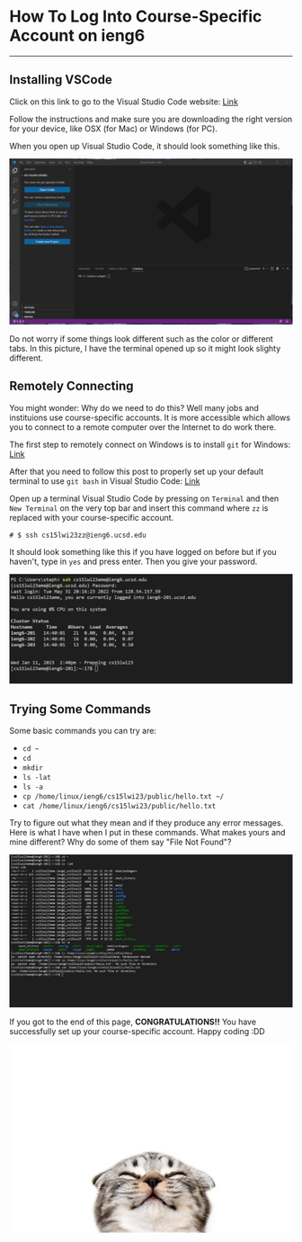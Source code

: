 # How To Log Into Course-Specific Account on ieng6
----
## Installing VSCode

Click on this link to go to the Visual Studio Code website: 
[Link](https://code.visualstudio.com/)

Follow the instructions and make sure you are downloading the right 
version for your device, like OSX (for Mac) or Windows (for PC).

When you open up Visual Studio Code, it should look something like this.

![Image](vscode_image.png)

Do not worry if some things look different such as the color or different tabs.
In this picture, I have the terminal opened up so it might look slighty
different. 

## Remotely Connecting

You might wonder: Why do we need to do this? Well many jobs and instituions use
course-specific accounts. It is more accessible which allows you to connect to 
a remote computer over the Internet to do work there. 

The first step to remotely connect on Windows is to install `git` for Windows: 
[Link](https://gitforwindows.org/)

After that you need to follow this post to properly set up your default terminal 
to use `git bash` in Visual Studio Code: [Link](https://stackoverflow.com/questions/42606837/how-do-i-use-bash-on-windows-from-the-visual-studio-code-integrated-terminal/50527994#50527994)

Open up a terminal Visual Studio Code by pressing on `Terminal` and then `New Terminal` on the very top bar and insert this command where `zz` is replaced with your course-specific account. 

```
# $ ssh cs15lwi23zz@ieng6.ucsd.edu
```

It should look something like this if you have logged on before but if you haven't, type in `yes` and press enter. Then you give your password. 

![Image](remote_connecting.png)

## Trying Some Commands

Some basic commands you can try are:
* `cd ~`
* `cd`
* `mkdir`
* `ls -lat`
* `ls -a`
* `cp /home/linux/ieng6/cs15lwi23/public/hello.txt ~/`
* `cat /home/linux/ieng6/cs15lwi23/public/hello.txt`

Try to figure out what they mean and if they produce any error messages. Here is what I have when I put in these commands. What makes yours and mine different? Why do some of them say "File Not Found"? 

![Image](code_commands.png)

If you got to the end of this page, **CONGRATULATIONS!!** You have successfully set up your course-specific account. Happy coding :DD 

![Image](360_F_307968645_mUnl6JiKrvODZlPKOqG1H5Td22OLNVS0.jpg)


